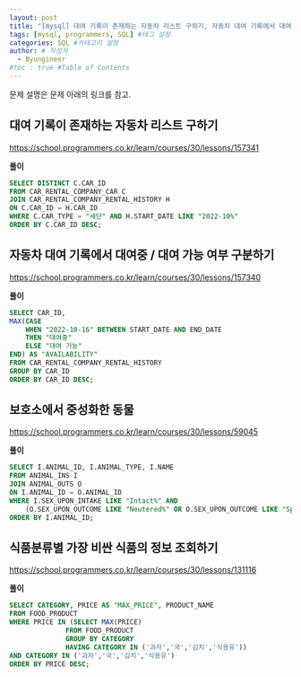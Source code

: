 ```yaml
---
layout: post
title: "[mysql] 대여 기록이 존재하는 자동차 리스트 구하기, 자동차 대여 기록에서 대여중 / 대여 가능 여부 구분하기, 보호소에서 중성화한 동, 식품분류별 가장 비싼 식품의 정보 조회하기" #게시물 이름
tags: [mysql, programmers, SQL] #태그 설정
categories: SQL #카테고리 설정
author: # 작성자
  - Byungineer
#toc : true #Table of Contents
---
```


문제 설명은 문제 아래의 링크를 참고. 

## 대여 기록이 존재하는 자동차 리스트 구하기
<https://school.programmers.co.kr/learn/courses/30/lessons/157341>

**풀이**
```SQL
SELECT DISTINCT C.CAR_ID
FROM CAR_RENTAL_COMPANY_CAR C
JOIN CAR_RENTAL_COMPANY_RENTAL_HISTORY H
ON C.CAR_ID = H.CAR_ID
WHERE C.CAR_TYPE = "세단" AND H.START_DATE LIKE "2022-10%"
ORDER BY C.CAR_ID DESC;
```

## 자동차 대여 기록에서 대여중 / 대여 가능 여부 구분하기
<https://school.programmers.co.kr/learn/courses/30/lessons/157340>

**풀이**
```SQL
SELECT CAR_ID, 
MAX(CASE
    WHEN "2022-10-16" BETWEEN START_DATE AND END_DATE
    THEN "대여중"
    ELSE "대여 가능"
END) AS "AVAILABILITY"
FROM CAR_RENTAL_COMPANY_RENTAL_HISTORY
GROUP BY CAR_ID
ORDER BY CAR_ID DESC;

```

## 보호소에서 중성화한 동물
<https://school.programmers.co.kr/learn/courses/30/lessons/59045>

**풀이**
```SQL
SELECT I.ANIMAL_ID, I.ANIMAL_TYPE, I.NAME
FROM ANIMAL_INS I
JOIN ANIMAL_OUTS O
ON I.ANIMAL_ID = O.ANIMAL_ID
WHERE I.SEX_UPON_INTAKE LIKE "Intact%" AND 
    (O.SEX_UPON_OUTCOME LIKE "Neutered%" OR O.SEX_UPON_OUTCOME LIKE "Spayed%")
ORDER BY I.ANIMAL_ID;
```

## 식품분류별 가장 비싼 식품의 정보 조회하기
<https://school.programmers.co.kr/learn/courses/30/lessons/131116>

**풀이**
```SQL
SELECT CATEGORY, PRICE AS "MAX_PRICE", PRODUCT_NAME
FROM FOOD_PRODUCT
WHERE PRICE IN (SELECT MAX(PRICE)
              FROM FOOD_PRODUCT
              GROUP BY CATEGORY
              HAVING CATEGORY IN ('과자','국','김치','식용유'))
AND CATEGORY IN ('과자','국','김치','식용유')
ORDER BY PRICE DESC;
```
